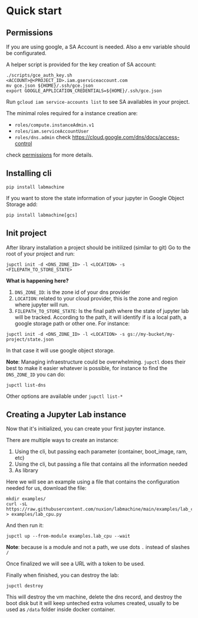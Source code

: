 # Quick start

## Permissions

If you are using google, a SA Account is needed. Also a env variable should be configurated. 

A helper script is provided for the key creation of SA account:

```
./scripts/gce_auth_key.sh <ACCOUNT>@<PROJECT_ID>.iam.gserviceaccount.com
mv gce.json ${HOME}/.ssh/gce.json
export GOOGLE_APPLICATION_CREDENTIALS=${HOME}/.ssh/gce.json
```

Run `gcloud iam service-accounts list` to see SA availables in your project. 


The minimal roles required for a instance creation are:

- `roles/compute.instanceAdmin.v1`
- `roles/iam.serviceAccountUser`
- `roles/dns.admin` check https://cloud.google.com/dns/docs/access-control


check [permissions](permissions.md) for more details. 

## Installing cli


```
pip install labmachine
```
If you want to store the state information of your jupyter in Google Object Storage add:

```
pip install labmachine[gcs]
```

## Init project

After library installation a project should be initilized (similar to git)
Go to the root of your project and run:

```
jupctl init -d <DNS_ZONE_ID> -l <LOCATION> -s <FILEPATH_TO_STORE_STATE>
```

**What is happening here?**

1. `DNS_ZONE_ID`: is the zone id of your dns provider
2. `LOCATION`: related to your cloud provider, this is the zone and region where jupyter will run. 
3. `FILEPATH_TO_STORE_STATE`: Is the final path where the state of jupyter lab will be tracked. According to the path, it will identify if is a local path, a google storage path or other one. For instance:

```
jupctl init -d <DNS_ZONE_ID> -l <LOCATION> -s gs://my-bucket/my-project/state.json
```

In that case it will use google object storage. 

**Note**: Managing infraestructure could be overwhelming. `jupctl` does their best to make it easier whatever is possible, for instance to find the `DNS_ZONE_ID` you can do:

```
jupctl list-dns
```

Other options are available under `jupctl list-*`

## Creating a Jupyter Lab instance

Now that it's initialized, you can create your first jupyter instance. 

There are multiple ways to create an instance: 

1. Using the cli, but passing each parameter (container, boot_image, ram, etc)
2. Using the cli, but passing a file that contains all the information needed
3. As library

Here we will see an example using a file that contains the configuration needed for us, download the file:

```
mkdir examples/
curl -sL https://raw.githubusercontent.com/nuxion/labmachine/main/examples/lab_cpu.py > examples/lab_cpu.py
```

And then run it:

```
jupctl up --from-module examples.lab_cpu --wait
```

**Note**: because is a module and not a path, we use dots `.` instead of slashes `/`

Once finalized we will see a URL with a token to be used. 

Finally when finished, you can destroy the lab:

```
jupctl destroy
```

This will destroy the vm machine, delete the dns record, and destroy the boot disk but it will keep unteched extra volumes created, usually to be used as `/data` folder inside docker container. 


















